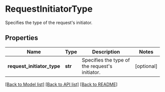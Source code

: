 # RequestInitiatorType

Specifies the type of the request's initiator.

## Properties
Name | Type | Description | Notes
------------ | ------------- | ------------- | -------------
**request_initiator_type** | **str** | Specifies the type of the request&#39;s initiator. | [optional] 

[[Back to Model list]](../README.md#documentation-for-models) [[Back to API list]](../README.md#documentation-for-api-endpoints) [[Back to README]](../README.md)


